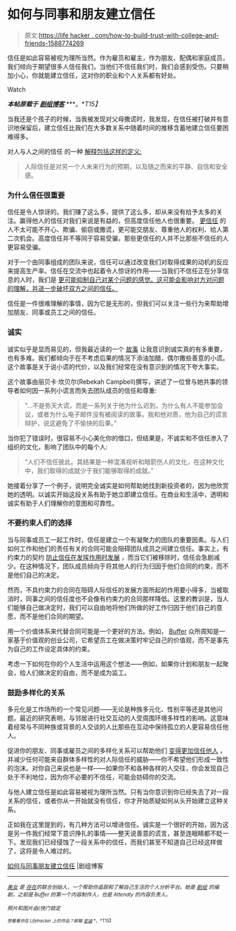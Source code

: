 # 如何与同事和朋友建立信任

> 原文:[https://life hacker . com/how-to-build-trust-with-college-and-friends-1588774269](https://lifehacker.com/how-to-build-trust-with-colleagues-and-friends-1588774269)

信任是如此容易被视为理所当然。作为雇员和雇主，作为朋友、配偶和家庭成员，我们倾向于期望很多人信任我们，当他们不信任我们时，我们会感到受伤。只要稍加小心，你就能建立信任，这对你的职业和个人关系都有好处。

Watch

***本帖原载于*** [***剧组博客***](http://blog.pickcrew.com/how-to-build-trust-with-colleagues-and-friends/) ***。**T15】*

当我还是个孩子的时候，当我被发现对父母撒谎时，我发现，在信任被打破并有意识地保留后，建立信任比我们在大多数关系中随着时间的推移含蓄地建立信任要困难得多。

对人与人之间的信任 的一种 [解释包括这样的定义:](http://www.ldv.ei.tum.de/en/research/fidens/interpersonal-trust/)

> 人际信任是对另一个人未来行为的预期，以及随之而来的平静、自信和安全感。

### 为什么信任很重要

信任是令人惊讶的。我们赚了这么多，提供了这么多，却从来没有给予太多的关注。赢得他人的信任对我们来说是有益的，但高度信任他人也很重要。 [更信任](http://psycnet.apa.org/journals/amp/35/1/1/) 的人不太可能不开心、欺骗、偷窃或撒谎，更可能交朋友、尊重他人的权利、给人第二次机会。高度信任并不等同于容易受骗，那些更信任的人并不比那些不信任的人更容易受骗。

对于一个由同事组成的团队来说，信任可以通过改变我们对取得成果的动机的反应来提高生产率。信任在交流中也起着令人惊讶的作用——当我们不信任正在分享信息的人时，我们是 [更可能抑制自己对某个问题的感觉。这可能会影响对方对问题的理解，并进一步破坏双方之间的信任。](http://psycnet.apa.org/journals/abn/52/3/304/)

信任是一件很难理解的事情，因为它是无形的，但我们可以关注一些行为来帮助增加朋友、同事或员工之间的信任。

### 诚实

诚实似乎是显而易见的，但我最近读的一个 [故事](http://boss.blogs.nytimes.com/2014/03/11/the-surprisingly-large-cost-of-telling-small-lies/) 让我意识到诚实真的有多重要，也有多难。我们都倾向于在不考虑后果的情况下添油加醋，偶尔撒些善意的小谎。这个故事是关于说小谎的代价，以及我们经常在没有意识到的情况下夸大事实。

这个故事由丽贝卡·坎贝尔(Rebekah Campbell)撰写，讲述了一位曾与她共事的领导者如何因一系列小谎言而失去团队成员的信任和尊重:

> "...不是弥天大谎，而是一系列关于他为什么迟到，为什么有人不能参加会议，或者为什么电子邮件没有被阅读的故事。我和他对质，他为自己的谎言辩护，说这避免了不愉快的后果。”

当你犯了错误时，很容易不小心美化你的借口，但结果是，不诚实和不信任渗入了组织的文化，影响了团队中的每个人:

> “人们不信任彼此。其结果是一种混淆视听和暗箭伤人的文化，在这种文化中，我们取得的成就少于我们能够取得的成就。”

她接着分享了一个例子，说明完全诚实是如何帮助她找到新投资者的，因为他欣赏她的透明。以诚实开始这段关系有助于她立即建立信任。在商业和生活中，透明和诚实有助于人们理解你的意图和可靠性。

### 不要约束人们的选择

当与同事或员工一起工作时，信任是建立一个有凝聚力的团队的重要因素。与人们如何工作和他们的责任有关的合同可能会阻碍团队成员之间建立信任。事实上，有约束力的契约 [防止信任在发挥作用时发展](http://asq.sagepub.com/content/47/3/534.short) ，而当它们被移除时，信任会急剧减少。在这种情况下，团队成员倾向于将其他人的行为归因于他们合同的约束，而不是他们自己的决定。

然而，不具约束力的合同在阻碍人际信任的发展方面所起的作用要小得多，当被取消时，同事之间的信任度也不会像有约束力的合同那样降低。这里的教训是，当人们能够自己做决定时，我们可以自由地将他们所做的好工作归因于他们自己的意愿，而不是他们合同的期望。

用一个价值体系来代替合同可能是一个更好的方法。例如， [Buffer](http://bufferapp.com/) 众所周知是一家基于价值观的创业公司，它希望员工在做决策时牢记自己的价值观，而不是事先为自己的工作设定具体的约束。

考虑一下如何在你的个人生活中运用这个想法——例如，如果你计划和朋友一起聚会，给人们做决定的自由，而不是成为监工。

### 鼓励多样化的关系

多元化是工作场所的一个常见问题——无论是种族多元化、性别平等还是其他问题。最近的研究表明，与邻居进行社交互动的人受周围环境多样性的影响。这意味着经常与不同种族或背景的人交谈的人比那些在互动中保持孤立的人更容易信任他人。

促进你的朋友、同事或雇员之间的多样化关系可以帮助他们 [变得更加信任他人](http://journals.cambridge.org/action/displayAbstract;jsessionid=7FF65A43CC3755E9A9505E46158BA732.journals?fromPage=online&aid=7931489) ，并减少任何可能来自群体多样性的对人际信任的威胁——你不希望他们形成一致性的泡沫。对你自己来说也是一样——如果你不和各种各样的人交往，你会发现自己处于不利地位，因为你不必要的不信任，可能会妨碍你的交流。

与他人建立信任是如此容易被视为理所当然。只有当你意识到你已经失去了对一段关系的信任，或者你从一开始就没有信任，你才开始质疑如何从头开始建立这种关系。

正如我在这里提到的，有几种方法可以增进信任。诚实是一个很好的开始，因为这是另一件我们经常下意识挣扎的事情——整天说善意的谎言，甚至连眼睛都不眨一下。发现我们已经侵蚀了一段关系中的信任，而我们甚至不知道自己已经这样做了，这将是令人难过的。

[如何与同事朋友建立信任](http://blog.pickcrew.com/how-to-build-trust-with-colleagues-and-friends/) |剧组博客

* * *

[<small>*美女*</small>](https://twitter.com/bellebcooper) <small>*是*</small> [<small>*存在*</small>](https://exist.io/)<small>*的联合创始人，一个帮助你追踪和了解自己生活的个人分析平台。她是*</small> [<small>*剧组*</small>](http://pickcrew.com/) <small>*的编剧，之前是 Buffer 的第一个内容制作人，也是 Attendly 的内容负责人。*</small>

<small>*照片和图片由*</small>*<small></small>*<small>*(快门锁定*</small>

<small><small>*想看看你在 Lifehacker 上的作品？邮箱*</small> [<small>*安迪*</small>](mailto:andy@lifehacker.com) <small>*。*T15】</small></small>

<small></small>